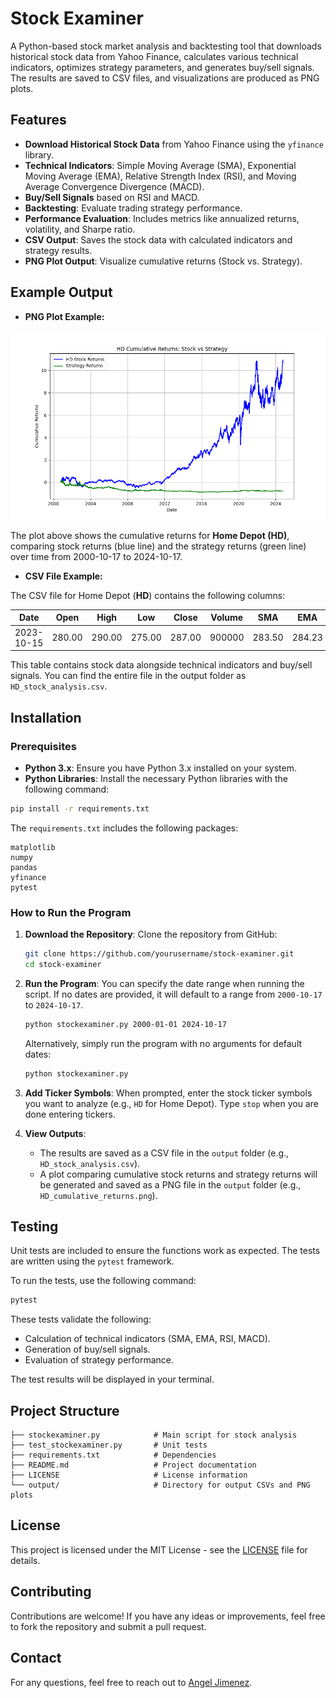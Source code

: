 
# Stock Examiner

A Python-based stock market analysis and backtesting tool that downloads historical stock data from Yahoo Finance, calculates various technical indicators, optimizes strategy parameters, and generates buy/sell signals. The results are saved to CSV files, and visualizations are produced as PNG plots.

## Features

- **Download Historical Stock Data** from Yahoo Finance using the `yfinance` library.
- **Technical Indicators**: Simple Moving Average (SMA), Exponential Moving Average (EMA), Relative Strength Index (RSI), and Moving Average Convergence Divergence (MACD).
- **Buy/Sell Signals** based on RSI and MACD.
- **Backtesting**: Evaluate trading strategy performance.
- **Performance Evaluation**: Includes metrics like annualized returns, volatility, and Sharpe ratio.
- **CSV Output**: Saves the stock data with calculated indicators and strategy results.
- **PNG Plot Output**: Visualize cumulative returns (Stock vs. Strategy).

## Example Output

- **PNG Plot Example:**

![Cumulative Returns Plot](./output/HD_cumulative_returns.png)

The plot above shows the cumulative returns for **Home Depot (HD)**, comparing stock returns (blue line) and the strategy returns (green line) over time from 2000-10-17 to 2024-10-17.

- **CSV File Example:**

The CSV file for Home Depot (**HD**) contains the following columns:

| Date       | Open  | High  | Low   | Close | Volume | SMA   | EMA   | RSI   | MACD  | MACD_Signal | Signal | Position | Stock_Returns | Strategy_Returns | Cumulative_Stock_Returns | Cumulative_Strategy_Returns |
|------------|-------|-------|-------|-------|--------|-------|-------|-------|-------|-------------|--------|----------|---------------|------------------|-------------------------|----------------------------|
| 2023-10-15 | 280.00| 290.00| 275.00| 287.00| 900000 | 283.50| 284.23| 58.34 | 0.75  | 0.60        | 0      | 0        | 0.001         | 0                | 0.03                    | 0.00                       |

This table contains stock data alongside technical indicators and buy/sell signals. You can find the entire file in the output folder as `HD_stock_analysis.csv`.

## Installation

### Prerequisites

- **Python 3.x**: Ensure you have Python 3.x installed on your system.
- **Python Libraries**: Install the necessary Python libraries with the following command:

```bash
pip install -r requirements.txt
```

The `requirements.txt` includes the following packages:

```
matplotlib
numpy
pandas
yfinance
pytest
```

### How to Run the Program

1. **Download the Repository**:
   Clone the repository from GitHub:

   ```bash
   git clone https://github.com/yourusername/stock-examiner.git
   cd stock-examiner
   ```

2. **Run the Program**:
   You can specify the date range when running the script. If no dates are provided, it will default to a range from `2000-10-17` to `2024-10-17`.

   ```bash
   python stockexaminer.py 2000-01-01 2024-10-17
   ```

   Alternatively, simply run the program with no arguments for default dates:

   ```bash
   python stockexaminer.py
   ```

3. **Add Ticker Symbols**:
   When prompted, enter the stock ticker symbols you want to analyze (e.g., `HD` for Home Depot). Type `stop` when you are done entering tickers.

4. **View Outputs**:
   - The results are saved as a CSV file in the `output` folder (e.g., `HD_stock_analysis.csv`).
   - A plot comparing cumulative stock returns and strategy returns will be generated and saved as a PNG file in the `output` folder (e.g., `HD_cumulative_returns.png`).

## Testing

Unit tests are included to ensure the functions work as expected. The tests are written using the `pytest` framework.

To run the tests, use the following command:

```bash
pytest
```

These tests validate the following:
- Calculation of technical indicators (SMA, EMA, RSI, MACD).
- Generation of buy/sell signals.
- Evaluation of strategy performance.

The test results will be displayed in your terminal.

## Project Structure

```
├── stockexaminer.py            # Main script for stock analysis
├── test_stockexaminer.py       # Unit tests
├── requirements.txt            # Dependencies
├── README.md                   # Project documentation
├── LICENSE                     # License information
└── output/                     # Directory for output CSVs and PNG plots
```

## License

This project is licensed under the MIT License - see the [LICENSE](./LICENSE) file for details.

## Contributing

Contributions are welcome! If you have any ideas or improvements, feel free to fork the repository and submit a pull request.

## Contact

For any questions, feel free to reach out to [Angel Jimenez](mailto:angeljimenez@domain.com).
